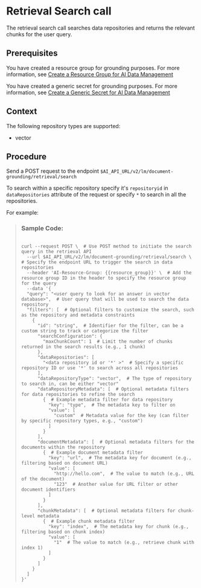 <!-- loio7a73f1f525404759bb99296b63eca609 -->

# Retrieval Search call

The retrieval search call searches data repositories and returns the relevant chunks for the user query.



<a name="loio7a73f1f525404759bb99296b63eca609__prereq_xqg_l2h_jdc"/>

## Prerequisites

You have created a resource group for grounding purposes. For more information, see [Create a Resource Group for AI Data Management](create-a-resource-group-for-ai-data-management-6712bfe.md)

You have created a generic secret for grounding purposes. For more information, see [Create a Generic Secret for AI Data Management](create-a-generic-secret-for-ai-data-management-bdea357.md)



<a name="loio7a73f1f525404759bb99296b63eca609__context_e42_ngh_jdc"/>

## Context

The following repository types are supported:

-   vector




<a name="loio7a73f1f525404759bb99296b63eca609__steps_uyc_chh_jdc"/>

## Procedure

Send a POST request to the endpoint `$AI_API_URL/v2/lm/document-grounding/retrieval/search`

To search within a specific repository specify it's `repositoryid` in `dataRepositories` attribute of the request or specify `*` to search in all the repositories.

For example:

> ### Sample Code:  
> ```
> 
> curl --request POST \  # Use POST method to initiate the search query in the retrieval API
>   --url $AI_API_URL/v2/lm/document-grounding/retrieval/search \  # Specify the endpoint URL to trigger the search in data repositories
>   --header 'AI-Resource-Group: {{resource_group}}' \  # Add the resource group ID in the header to specify the resource group for the query
>   --data '{
>   "query": "<user query to look for an answer in vector database>",  # User query that will be used to search the data repository
>   "filters": [  # Optional filters to customize the search, such as the repository and metadata constraints
>     {
>       "id": "string",  # Identifier for the filter, can be a custom string to track or categorize the filter
>       "searchConfiguration": {
>         "maxChunkCount": 1  # Limit the number of chunks returned in the search results (e.g., 1 chunk)
>       },
>       "dataRepositories": [
>         "<data repository id or '*' >"  # Specify a specific repository ID or use '*' to search across all repositories
>       ],
>       "dataRepositoryType": "vector",  # The type of repository to search in, can be either "vector"
>       "dataRepositoryMetadata": [  # Optional metadata filters for data repositories to refine the search
>         {  # Example metadata filter for data repository
>           "key": "type",  # The metadata key to filter on
>           "value": [
>             "custom"  # Metadata value for the key (can filter by specific repository types, e.g., "custom")
>           ]
>         }
>       ],
>       "documentMetadata": [  # Optional metadata filters for the documents within the repository
>         {  # Example document metadata filter
>           "key": "url",  # The metadata key for document (e.g., filtering based on document URL)
>           "value": [
>             "http://hello.com",  # The value to match (e.g., URL of the document)
>             "123"  # Another value for URL filter or other document identifiers
>           ]
>         }
>       ],
>       "chunkMetadata": [  # Optional metadata filters for chunk-level metadata
>         {  # Example chunk metadata filter
>           "key": "index",  # The metadata key for chunk (e.g., filtering based on chunk index)
>           "value": [
>             "1"  # The value to match (e.g., retrieve chunk with index 1)
>           ]
>         }
>       ]
>     }
>   ]
> }'
> 
> ```

